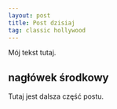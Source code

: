```yaml
---
layout: post
title: Post dzisiaj
tag: classic hollywood
---
```


Mój tekst tutaj.

## nagłówek środkowy

Tutaj jest dalsza część postu.
